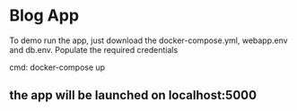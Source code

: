 # Blog App

To demo run the app, just download the docker-compose.yml, webapp.env and db.env. Populate the required credentials

cmd:
  docker-compose up

the app will be launched on localhost:5000
----
